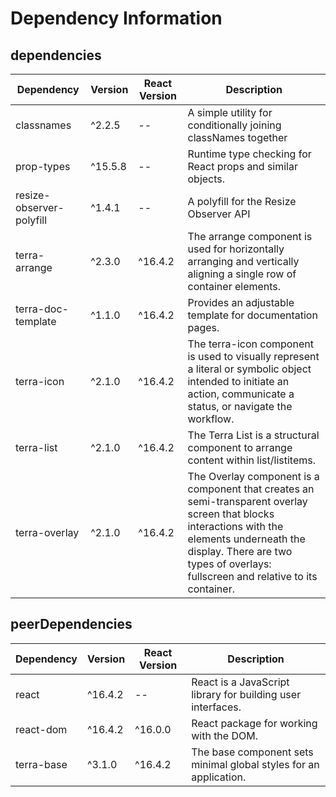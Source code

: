 # Dependency Information

## dependencies
| Dependency | Version | React Version | Description |
|-|-|-|-|
| classnames | ^2.2.5 | -- | A simple utility for conditionally joining classNames together |
| prop-types | ^15.5.8 | -- | Runtime type checking for React props and similar objects. |
| resize-observer-polyfill | ^1.4.1 | -- | A polyfill for the Resize Observer API |
| terra-arrange | ^2.3.0 | ^16.4.2 | The arrange component is used for horizontally arranging and vertically aligning a single row of container elements. |
| terra-doc-template | ^1.1.0 | ^16.4.2 | Provides an adjustable template for documentation pages. |
| terra-icon | ^2.1.0 | ^16.4.2 | The terra-icon component is used to visually represent a literal or symbolic object intended to initiate an action, communicate a status, or navigate the workflow. |
| terra-list | ^2.1.0 | ^16.4.2 | The Terra List is a structural component to arrange content within list/listitems. |
| terra-overlay | ^2.1.0 | ^16.4.2 | The Overlay component is a component that creates an semi-transparent overlay screen that blocks interactions with the elements underneath the display. There are two types of overlays: fullscreen and relative to its container. |

## peerDependencies
| Dependency | Version | React Version | Description |
|-|-|-|-|
| react | ^16.4.2 | -- | React is a JavaScript library for building user interfaces. |
| react-dom | ^16.4.2 | ^16.0.0 | React package for working with the DOM. |
| terra-base | ^3.1.0 | ^16.4.2 | The base component sets minimal global styles for an application. |

